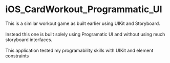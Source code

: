 # iOS_CardWorkout_Programmatic_UI
This is a similar workout game as built earlier using UIKit and Storyboard. 
<br> <br>
Instead this one is built solely using Programatic UI and without using much storyboard interfaces.
<br> <br>
This application tested my programability skills with UIKit and element constraints

